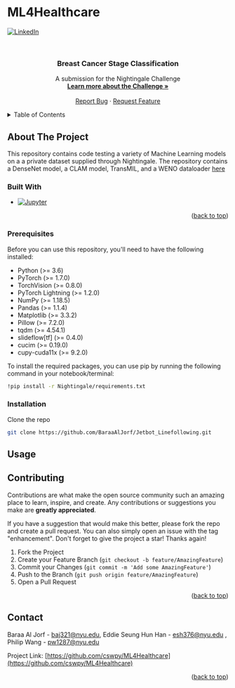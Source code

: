 # ML4Healthcare


<!-- PROJECT SHIELDS -->
<!--
*** I'm using markdown "reference style" links for readability.
*** Reference links are enclosed in brackets [ ] instead of parentheses ( ).
*** See the bottom of this document for the declaration of the reference variables
*** for contributors-url, forks-url, etc. This is an optional, concise syntax you may use.
*** https://www.markdownguide.org/basic-syntax/#reference-style-links
-->
[![LinkedIn][linkedin-shield]][linkedin-url]



<!-- PROJECT LOGO -->
<br />
<div align="center">
  <!--
 *** <a href="https://github.com/cswpy/ML4Healthcare">
 ***   <img src="images/logo.png" alt="Logo" width="80" height="80">
 *** </a>
-->
<h3 align="center">Breast Cancer Stage Classification</h3>

  <p align="center">
    A submission for the Nightingale Challenge
    <br />
    <a href="https://app.nightingalescience.org/contests/vd8g98zv9w0p"><strong>Learn more about the Challenge »</strong></a>
    <br />
    <br />
    <a href="https://github.com/cswpy/Ml4Healthcare/issues">Report Bug</a>
    ·
    <a href="https://github.com/cswpy/Ml4Healthcare/issues">Request Feature</a>
  </p>
</div>



<!-- TABLE OF CONTENTS -->
<details>
  <summary>Table of Contents</summary>
  <ol>
    <li>
      <a href="#about-the-project">About The Project</a>
      <ul>
        <li><a href="#built-with">Built With</a></li>
      </ul>
    </li>
    <li>
      <a href="#getting-started">Getting Started</a>
      <ul>
        <li><a href="#prerequisites">Prerequisites</a></li>
        <li><a href="#installation">Installation</a></li>
      </ul>
    </li>
    <li><a href="#usage">Usage</a></li>
    <li><a href="#contributing">Contributing</a></li>
    <li><a href="#contact">Contact</a></li>
  </ol>
</details>



<!-- ABOUT THE PROJECT -->
## About The Project

This repository contains code testing a variety of Machine Learning models on a a private dataset supplied through Nightingale. The repository contains a DenseNet model, a CLAM model, TransMIL, and a WENO dataloader <a href="https://github.com/BaraaAlJorf/Jetbot_Linefollowing/tree/main/Detailed_Report">here</a>

### Built With

* [![Jupyter][Jupyter.com]][Jupyter-url]

<p align="right">(<a href="#readme-top">back to top</a>)</p>


### Prerequisites

Before you can use this repository, you'll need to have the following installed:

- Python (>= 3.6)
- PyTorch (>= 1.7.0)
- TorchVision (>= 0.8.0)
- PyTorch Lightning (>= 1.2.0)
- NumPy (>= 1.18.5)
- Pandas (>= 1.1.4)
- Matplotlib (>= 3.3.2)
- Pillow (>= 7.2.0)
- tqdm (>= 4.54.1)
- slideflow[tf] (>= 0.4.0)
- cucim (>= 0.19.0)
- cupy-cuda11x (>= 9.2.0)

To install the required packages, you can use pip by running the following command in your notebook/terminal:
```sh
!pip install -r Nightingale/requirements.txt
```

### Installation

Clone the repo
   ```sh
   git clone https://github.com/BaraaAlJorf/Jetbot_Linefollowing.git
   ```

<!-- USAGE EXAMPLES -->
## Usage



<!-- CONTRIBUTING -->
## Contributing

Contributions are what make the open source community such an amazing place to learn, inspire, and create. Any contributions or suggestions you make are **greatly appreciated**.

If you have a suggestion that would make this better, please fork the repo and create a pull request. You can also simply open an issue with the tag "enhancement".
Don't forget to give the project a star! Thanks again!

1. Fork the Project
2. Create your Feature Branch (`git checkout -b feature/AmazingFeature`)
3. Commit your Changes (`git commit -m 'Add some AmazingFeature'`)
4. Push to the Branch (`git push origin feature/AmazingFeature`)
5. Open a Pull Request

<p align="right">(<a href="#readme-top">back to top</a>)</p>



<!-- CONTACT -->
## Contact

Baraa Al Jorf - baj321@nyu.edu, Eddie Seung Hun Han - esh376@nyu.edu , Philip Wang - pw1287@nyu.edu 

Project Link: [https://github.com/cswpy/ML4Healthcare](https://github.com/cswpy/ML4Healthcare)

<p align="right">(<a href="#readme-top">back to top</a>)</p>



<!-- MARKDOWN LINKS & IMAGES -->
<!-- https://www.markdownguide.org/basic-syntax/#reference-style-links -->
[contributors-url]: https://github.com/cswpy/ML4Healthcare/graphs/contributors
[contributors-shield]: https://img.shields.io/github/contributors/github_username/repo_name.svg?style=for-the-badge
[forks-shield]: https://img.shields.io/github/forks/cswpy/ML4Healthcare.svg?style=for-the-badge
[forks-url]: https://github.com/cswpy/ML4Healthcare/network/members

[linkedin-shield]: https://img.shields.io/badge/-LinkedIn-black.svg?style=for-the-badge&logo=linkedin&colorB=555
[linkedin-url]: https://www.linkedin.com/in/baraaaljorf/

[Jupyter.com]: https://jupyter.org/assets/homepage/main-logo.svg
[Jupyter-url]: https://jupyter.org/
